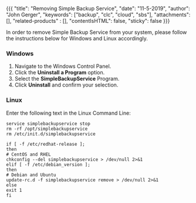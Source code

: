 {{{
  "title": "Removing Simple Backup Service",
  "date": "11-5-2019",
  "author": "John Gerger",
  "keywords": ["backup", "clc", "cloud", "sbs"],
  "attachments": [],
  "related-products" : [],
  "contentIsHTML": false,
  "sticky": false
}}}

In order to remove Simple Backup Service from your system, please follow the instructions below for Windows and Linux accordingly.

### Windows

1. Navigate to the Windows Control Panel.
2. Click the **Uninstall a Program** option.
3. Select the **SimpleBackupService** Program.
4. Click **Uninstall** and confirm your selection.

### Linux
Enter the following text in the Linux Command Line:

```
service simplebackupservice stop
rm -rf /opt/simplebackupservice
rm /etc/init.d/simplebackupservice

if [ -f /etc/redhat-release ];
then
# CentOS and RHEL
chkconfig --del simplebackupservice > /dev/null 2>&1
elif [ -f /etc/debian_version ];
then
# Debian and Ubuntu
update-rc.d -f simplebackupservice remove > /dev/null 2>&1
else
exit 1
fi
```
